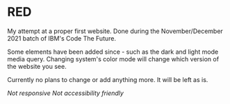 # RED
My attempt at a proper first website. Done during the November/December 2021 batch of IBM's Code The Future.

Some elements have been added since - such as the dark and light mode media query. Changing system's color mode will change which version of the website you see. 

Currently no plans to change or add anything more. It will be left as is. 

*Not responsive*
*Not accessibility friendly*
